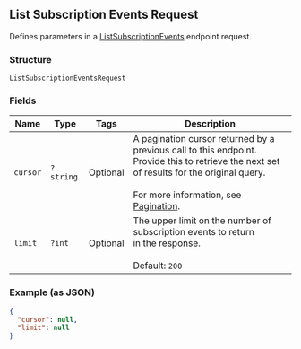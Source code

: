 ## List Subscription Events Request

Defines parameters in a
[ListSubscriptionEvents](#endpoint-subscriptions-listsubscriptionevents)
endpoint request.

### Structure

`ListSubscriptionEventsRequest`

### Fields

| Name | Type | Tags | Description |
|  --- | --- | --- | --- |
| `cursor` | `?string` | Optional | A pagination cursor returned by a previous call to this endpoint.<br>Provide this to retrieve the next set of results for the original query.<br><br>For more information, see [Pagination](https://developer.squareup.com/docs/docs/working-with-apis/pagination). |
| `limit` | `?int` | Optional | The upper limit on the number of subscription events to return<br>in the response.<br><br>Default: `200` |

### Example (as JSON)

```json
{
  "cursor": null,
  "limit": null
}
```

